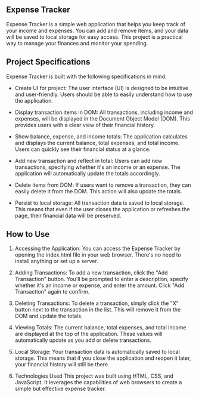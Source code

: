 ## Expense Tracker
Expense Tracker is a simple web application that helps you keep track of your income and expenses. You can add and remove items, and your data will be saved to local storage for easy access. This project is a practical way to manage your finances and monitor your spending.

## Project Specifications
Expense Tracker is built with the following specifications in mind:

- Create UI for project: The user interface (UI) is designed to be intuitive and user-friendly. Users should be able to easily understand how to use the application.

- Display transaction items in DOM: All transactions, including income and expenses, will be displayed in the Document Object Model (DOM). This provides users with a clear view of their financial history.

- Show balance, expense, and income totals: The application calculates and displays the current balance, total expenses, and total income. Users can quickly see their financial status at a glance.

- Add new transaction and reflect in total: Users can add new transactions, specifying whether it's an income or an expense. The application will automatically update the totals accordingly.

- Delete items from DOM: If users want to remove a transaction, they can easily delete it from the DOM. This action will also update the totals.

- Persist to local storage: All transaction data is saved to local storage. This means that even if the user closes the application or refreshes the page, their financial data will be preserved.

## How to Use
1. Accessing the Application: You can access the Expense Tracker by opening the index.html file in your web browser. There's no need to install anything or set up a server.

2. Adding Transactions: To add a new transaction, click the "Add Transaction" button. You'll be prompted to enter a description, specify whether it's an income or expense, and enter the amount. Click "Add Transaction" again to confirm.

3. Deleting Transactions: To delete a transaction, simply click the "X" button next to the transaction in the list. This will remove it from the DOM and update the totals.

4. Viewing Totals: The current balance, total expenses, and total income are displayed at the top of the application. These values will automatically update as you add or delete transactions.

5. Local Storage: Your transaction data is automatically saved to local storage. This means that if you close the application and reopen it later, your financial history will still be there.

6. Technologies Used
This project was built using HTML, CSS, and JavaScript. It leverages the capabilities of web browsers to create a simple but effective expense tracker.